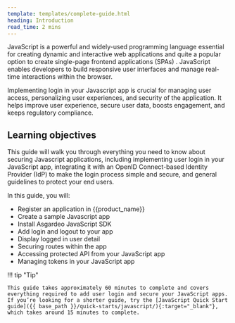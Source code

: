 ```yaml
---
template: templates/complete-guide.html
heading: Introduction
read_time: 2 mins
---
```

JavaScript is a powerful and widely-used programming language essential for creating dynamic and interactive web applications and quite a popular option to create single-page frontend applications (SPAs) . JavaScript enables developers to build responsive user interfaces and manage real-time interactions within the browser.

Implementing login in your Javascript app is crucial for managing user access, personalizing user experiences, and security of the application. It helps improve user experience, secure user data, boosts engagement, and keeps regulatory compliance.



## Learning objectives 

This guide will walk you through everything you need to know about securing Javascript applications, including implementing user login in your JavaScript app, integrating it with an OpenID Connect-based Identity Provider (IdP) to make the login process simple and secure, and general guidelines to protect your end users.

In this guide, you will:

* Register an application in {{product_name}}
* Create a sample Javascript app
* Install Asgardeo JavaScript SDK
* Add login and logout  to your app
* Display logged in user detail
* Securing routes within the app
* Accessing protected API from your JavaScript app
* Managing tokens in your JavaScript app


!!! tip "Tip"
    
    This guide takes approximately 60 minutes to complete and covers everything required to add user login and secure your JavaScript apps. If you’re looking for a shorter guide, try the [JavaScript Quick Start guide]({{ base_path }}/quick-starts/javascript/){:target="_blank"}, which takes around 15 minutes to complete.


